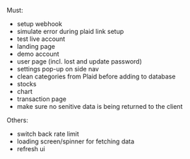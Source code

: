 Must:

-   setup webhook
-   simulate error during plaid link setup
-   test live account
-   landing page
-   demo account
-   user page (incl. lost and update password)
-   settings pop-up on side nav
-   clean categories from Plaid before adding to database
-   stocks
-   chart
-   transaction page
-   make sure no senitive data is being returned to the client

Others:

-   switch back rate limit
-   loading screen/spinner for fetching data
-   refresh ui
